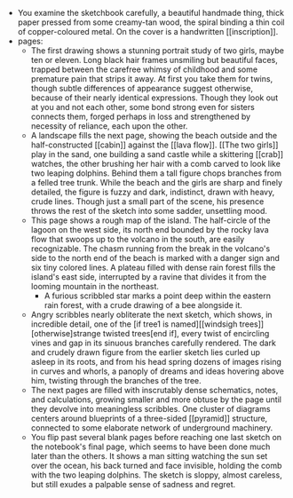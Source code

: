 - You examine the sketchbook carefully, a beautiful handmade thing, thick paper pressed from some creamy-tan wood, the spiral binding a thin coil of copper-coloured metal. On the cover is a handwritten [[inscription]].
- pages:
	- The first drawing shows a stunning portrait study of two girls, maybe ten or eleven. Long black hair frames unsmiling but beautiful faces, trapped between the carefree whimsy of childhood and some premature pain that strips it away. At first you take them for twins, though subtle differences of appearance suggest otherwise, because of their nearly identical expressions. Though they look out at you and not each other, some bond strong even for sisters connects them, forged perhaps in loss and strengthened by necessity of reliance, each upon the other.
	- A landscape fills the next page, showing the beach outside and the half-constructed [[cabin]] against the [[lava flow]]. [[The two girls]] play in the sand, one building a sand castle while a skittering [[crab]] watches, the other brushing her hair with a comb carved to look like two leaping dolphins. Behind them a tall figure chops branches from a felled tree trunk. While the beach and the girls are sharp and finely detailed, the figure is fuzzy and dark, indistinct, drawn with heavy, crude lines. Though just a small part of the scene, his presence throws the rest of the sketch into some sadder, unsettling mood.
	- This page shows a rough map of the island. The half-circle of the lagoon on the west side, its north end bounded by the rocky lava flow that swoops up to the volcano in the south, are easily recognizable. The chasm running from the break in the volcano's side to the north end of the beach is marked with a danger sign and six tiny colored lines. A plateau filled with dense rain forest fills the island's east side, interrupted by a ravine that divides it from the looming mountain in the northeast.
		- A furious scribbled star marks a point deep within the eastern rain forest, with a crude drawing of a bee alongside it.
	- Angry scribbles nearly obliterate the next sketch, which shows, in incredible detail, one of the [if tree1 is named][[windsigh trees]][otherwise]strange twisted trees[end if], every twist of encircling vines and gap in its sinuous branches carefully rendered. The dark and crudely drawn figure from the earlier sketch lies curled up asleep in its roots, and from his head spring dozens of images rising in curves and whorls, a panoply of dreams and ideas hovering above him, twisting through the branches of the tree.
	- The next pages are filled with inscrutably dense schematics, notes, and calculations, growing smaller and more obtuse by the page until they devolve into meaningless scribbles. One cluster of diagrams centers around blueprints of a three-sided [[pyramid]] structure, connected to some elaborate network of underground machinery.
	- You flip past several blank pages before reaching one last sketch on the notebook's final page, which seems to have been done much later than the others. It shows a man sitting watching the sun set over the ocean, his back turned and face invisible, holding the comb with the two leaping dolphins. The sketch is sloppy, almost careless, but still exudes a palpable sense of sadness and regret.